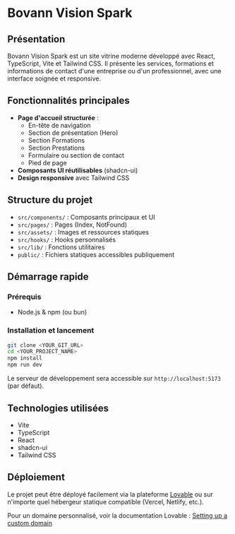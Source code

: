 
# Bovann Vision Spark

## Présentation

Bovann Vision Spark est un site vitrine moderne développé avec React, TypeScript, Vite et Tailwind CSS. Il présente les services, formations et informations de contact d'une entreprise ou d'un professionnel, avec une interface soignée et responsive.

## Fonctionnalités principales

- **Page d'accueil structurée** :
	- En-tête de navigation
	- Section de présentation (Hero)
	- Section Formations
	- Section Prestations
	- Formulaire ou section de contact
	- Pied de page
- **Composants UI réutilisables** (shadcn-ui)
- **Design responsive** avec Tailwind CSS

## Structure du projet

- `src/components/` : Composants principaux et UI
- `src/pages/` : Pages (Index, NotFound)
- `src/assets/` : Images et ressources statiques
- `src/hooks/` : Hooks personnalisés
- `src/lib/` : Fonctions utilitaires
- `public/` : Fichiers statiques accessibles publiquement



## Démarrage rapide

### Prérequis
- Node.js & npm (ou bun)

### Installation et lancement

```sh
git clone <YOUR_GIT_URL>
cd <YOUR_PROJECT_NAME>
npm install
npm run dev
```

Le serveur de développement sera accessible sur `http://localhost:5173` (par défaut).



## Technologies utilisées

- Vite
- TypeScript
- React
- shadcn-ui
- Tailwind CSS

## Déploiement

Le projet peut être déployé facilement via la plateforme [Lovable](https://lovable.dev/projects/1d89bf8c-b1ac-4489-a690-5644e0292f14) ou sur n'importe quel hébergeur statique compatible (Vercel, Netlify, etc.).

Pour un domaine personnalisé, voir la documentation Lovable : [Setting up a custom domain](https://docs.lovable.dev/features/custom-domain#custom-domain)
